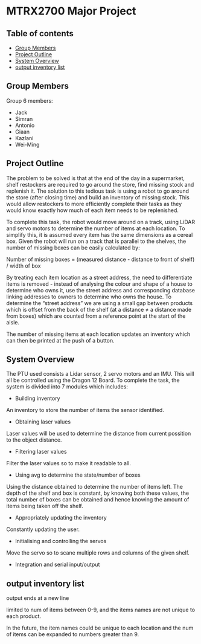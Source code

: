 # MTRX2700 Major Project

## Table of contents
- [Group Members](#group-members)
- [Project Outline](#project-outline)
- [System Overview](#system-overview)
- [output inventory list](#output-inventory-list)



## Group Members
Group 6 members:  
- Jack
- Simran
- Antonio
- Giaan
- Kazlani
- Wei-Ming

## Project Outline
The problem to be solved is that at the end of the day in a supermarket, shelf restockers are required to go around the store, find missing stock and replenish it. The solution to this tedious task is using a robot to go around the store (after closing time) and build an inventory of missing stock. This would allow restockers to more efficiently complete their tasks as they would know exactly how much of each item needs to be replenished. 

To complete this task, the robot would move around on a track, using LiDAR and servo motors to determine the number of items at each location. To simplify this, it is assumed every item has the same dimensions as a cereal box. Given the robot will run on a track that is parallel to the shelves, the number of missing boxes can be easily calculated by:

Number of missing boxes = (measured distance - distance to front of shelf) / width of box

By treating each item location as a street address, the need to differentiate items is removed - instead of analysing the colour and shape of a house to determine who owns it, use the street address and corresponding database linking addresses to owners to determine who owns the house. To determine the “street address” we are using a small gap between products which is offset from the back of the shelf (at a distance ≠ a distance made from boxes) which are counted from a reference point at the start of the aisle. 

The number of missing items at each location updates an inventory which can then be printed at the push of a button.

## System Overview 
The PTU used consists a Lidar sensor, 2 servo motors and an IMU. This will all be controlled using the Dragon 12 Board. To complete the task, the system is divided into 7 modules which includes:
- Building inventory

An inventory to store the number of items the sensor identified.
- Obtaining laser values

Laser values will be used to determine the distance from current possition to the object distance.
- Filtering laser values

Filter the laser values so to make it readable to all.
- Using avg to determine the state/number of boxes

Using the distance obtained to determine the number of items left. The depth of the shelf and box is constant, by knowing both these values, the total number of boxes can be obtained and hence knowing the amount of items being taken off the shelf.
- Appropriately updating the inventory

Constantly updating the user.
- Initialising and controlling the servos

Move the servo so to scane multiple rows and columns of the given shelf.
- Integration and serial input/output 



## output inventory list
output ends at a new line

limited to num of items between 0-9, and the items names are not unique to each product.


In the future, the item names could be unique to each location and the num of items can be expanded to numbers greater than 9. 
